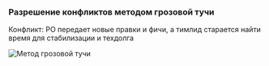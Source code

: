### Разрешение конфликтов методом грозовой тучи
Конфликт: PO передает новые правки и фичи, а тимлид старается найти время для стабилизации и техдолга

![Метод грозовой тучи](https://static.leadstartup.ru/assets-content/5745daa7ddc691388fdf655ac2a86494.png)

